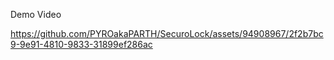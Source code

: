 Demo Video 

https://github.com/PYROakaPARTH/SecuroLock/assets/94908967/2f2b7bc9-9e91-4810-9833-31899ef286ac
